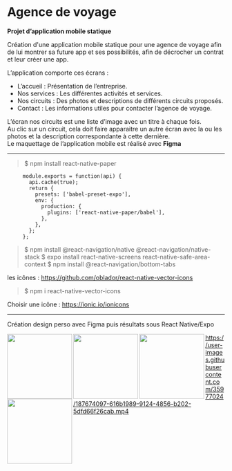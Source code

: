 # Agence de voyage

**Projet d’application mobile statique**

Création d'une application mobile statique pour une agence de voyage afin de lui montrer sa future app et ses possibilités, afin de décrocher un contrat et leur créer une app.

L’application comporte ces écrans :
- L’accueil : Présentation de l’entreprise.
- Nos services : Les différentes activités et services.
- Nos circuits : Des photos et descriptions de différents circuits proposés.
- Contact : Les informations utiles pour contacter l’agence de voyage.

L’écran nos circuits est une liste d’image avec un titre à chaque fois.  
Au clic sur un circuit, cela doit faire apparaitre un autre écran avec la ou les photos et la description correspondante à cette dernière.  
Le maquettage de l’application mobile est réalisé avec **Figma**

-----

> $ npm install react-native-paper

```
     module.exports = function(api) {
       api.cache(true);
       return {
         presets: ['babel-preset-expo'],
         env: {
           production: {
             plugins: ['react-native-paper/babel'],
           },
         },
       };
     };
```

> $ npm install @react-navigation/native @react-navigation/native-stack
> $ expo install react-native-screens react-native-safe-area-context
> $ npm install @react-navigation/bottom-tabs

les icônes : https://github.com/oblador/react-native-vector-icons

> $ npm i react-native-vector-icons

Choisir une icône : https://ionic.io/ionicons

---

Création design perso avec Figma puis résultats sous React Native/Expo  

<img src="https://user-images.githubusercontent.com/35977024/187668466-6a3a1f04-600c-4801-a359-1750f00c01b1.jpg" width="150" align="left">
<img src="https://user-images.githubusercontent.com/35977024/187668470-685c4572-c98f-4974-b1a9-9945f8d4f6bd.jpg" width="150" align="left">
<img src="https://user-images.githubusercontent.com/35977024/187668467-fb5a3b9f-b213-4cda-9d13-cd571a663d5b.jpg" width="150" align="left">
<img src="https://user-images.githubusercontent.com/35977024/187668463-8754fd0f-eb44-4f3e-9714-5a5bd2f38399.jpg" width="150" align="left">

https://user-images.githubusercontent.com/35977024/187674097-616b1989-9124-4856-b202-5dfd66f26cab.mp4
